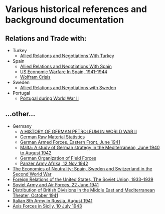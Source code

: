 # Various historical references and background documentation

## Relations and Trade with:

- Turkey
    - [Allied Relations and Negotiations With Turkey](https://1997-2001.state.gov/www/regions/eur/rpt_9806_ng_turkey.pdf)
- Spain
    - [Allied Relations and Negotiations With Spain](https://1997-2001.state.gov/regions/eur/rpt_9806_ng_spain.pdf)
    - [US Economic Warfare In Spain, 1941-1944](US_Economic_Warfare_In_Spain.pdf)
    - [Wolfram Crisis](https://www.wikiwand.com/en/Wolfram_Crisis)
- Sweden
    - [Allied Relations and Negotiations with Sweden](https://1997-2001.state.gov/regions/eur/rpt_9806_ng_sweden.pdf)
- Portugal
    - [Portugal during World War II](https://www.wikiwand.com/en/Portugal_during_World_War_II)

## ...other...
- Germany
    - [A HISTORY OF GERMAN PETROLEUM IN WORLD WAR II](https://apps.dtic.mil/sti/pdfs/AD1020261.pdf)
    - [German Raw Material Statistics](https://panzerworld.com/german-raw-material-statistics)
    - [German Armed Forces, Eastern Front, June 1941](https://usacac.army.mil/sites/default/files/documents/carl/nafziger/941GFAA.pdf)
    - [Malta: A study of German strategy in the Mediterranean, June 1940 to August 1942](Malta_Jun1940.pdf)
    - [German Organization of Field Forces](https://www.ibiblio.org/hyperwar/Germany/HB/HB-2.html)
    - [Panzer Army Afrika, 12 Nov 1942](https://usacac.army.mil/sites/default/files/documents/carl/nafziger/942GKME.pdf)
- [The Economics of Neutrality: Spain, Sweden and Switzerland in the Second World War](https://etheses.lse.ac.uk/178/1/Golson_The_Economics_of_Neutrality.pdf)
- [Foreign Relations of the United States, The Soviet Union, 1933–1939](https://history.state.gov/historicaldocuments/frus1933-39)
- [Soviet Army and Air Forces, 22 June 1941](https://usacac.army.mil/sites/default/files/documents/carl/nafziger/941RFCC.pdf)
- [Distribution of British Divisions In the Middle East and Mediterranean Theater, October 1941](https://usacac.army.mil/sites/default/files/documents/carl/nafziger/941BJAA.pdf)
- [Italian 8th Army in Russia, August 1941](https://usacac.army.mil/sites/default/files/documents/carl/nafziger/941IHRA.pdf)
- [Axis Forces in Sicily, 10 July 1943](https://usacac.army.mil/sites/default/files/documents/carl/nafziger/943GGAD.pdf)
